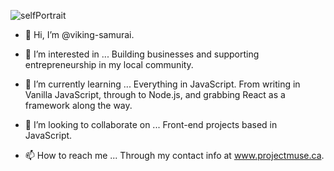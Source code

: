 ![selfPortrait](https://user-images.githubusercontent.com/40673005/185241972-4a09d01b-5560-4a54-a7c5-7b052526a286.jpg)
- 👋 Hi, I’m @viking-samurai.

- 👀 I’m interested in ...
      Building businesses and supporting entrepreneurship in my local community.
      
- 🌱 I’m currently learning ...
      Everything in JavaScript.  From writing in Vanilla JavaScript, through to Node.js, and grabbing React as a framework along the way.
      
- 💞️ I’m looking to collaborate on ...
      Front-end projects based in JavaScript.
      
- 📫 How to reach me ...
      Through my contact info at www.projectmuse.ca.
      
<!---
viking-samurai/viking-samurai is a ✨ special ✨ repository because its `README.md` (this file) appears on your GitHub profile.
You can click the Preview link to take a look at your changes.
--->
